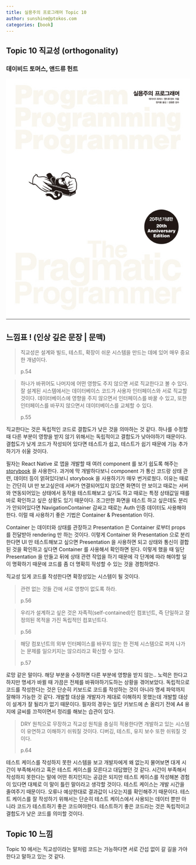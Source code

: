 ```yaml
---
title: 실용주의 프로그래머 Topic 10
author: sunshine@ptokos.com
categories: [book]
---
```


## Topic 10 직교성 (orthogonality)


### 데이비드 토머스, 앤드류 헌트
![Alt text](/assets/img/book/실용주의-프로그래머/cover.png)



## 느낌표 ! (인상 깊은 문장 | 문맥)
> 직교성은 설계와 빌드, 테스트, 확장이 쉬운 시스템을 만드는 데에 있어 매우 중요한 개념이다.
> 
> p.54

> 하나가 바뀌어도 나머지에 어떤 영향도 주지 않으면 서로 직교한다고 볼 수 있다.
> 잘 설계된 시스템에서는 데이터베이스 코드가 사용자 인터페이스와 서로 직교할 것이다.
> 데이터베이스에 영향을 주지 않으면서 인터페이스를 바꿀 수 있고, 또한 인터페이스를 바꾸지 않으면서 데이터베이스를 교체할 수 있다.
> 
> p.55

직교한다는 것은 독립적인 코드로 결합도가 낮은 것을 의마하는 것 같다. 
하나를 수정할 때 다른 부분이 영향을 받지 않기 위해서는 독립적이고 결합도가 낮아야하기 때문이다.
결합도가 낮게 코드가 작성되어 있다면 테스트가 쉽고, 테스트가 쉽기 때문에 기능 추가하기가 쉬울 것이다.

필자는 React Native 로 앱을 개발할 때 여러 component 를 보기 쉽도록 해주는 [storybook](https://github.com/storybookjs/storybook) 을 사용한다.
과거에 막 개발하다보니 component 가 통신 코드랑 상태 관련, 데이터 등이 얽혀있다보니 storybook 을 사용하기가 매우 번거로웠다.
이유는 때로는 간단히 UI 만 보고싶은데 서버가 연결되어있지 않으면 화면이 안 보이고 때로는 서버와 연동되어있는 상태에서 동작을 테스트해보고 싶기도 하고 때로는 특정 상태값일 때를 바로 확인하고 싶은 상황도 있기 때문이다.
조그만한 화면을 테스트 하고 싶은데도 분리가 안되어있다면 NavigationContainer 감싸고 때로는 Auth 인증 데이터도 사용해야한다.
이럴 때 사용하기 좋은 기법은 Container & Presentation 이다. 

Container 는 데이터와 상태를 관장하고 Presentation 은 Container 로부터 props 를 전달받아 rendering 만 하는 것이다.
이렇게 Container 와 Presentation 으로 분리한다면 UI 만 테스트해보고 싶으면 Presentation 을 사용하면 되고 상태와 통신이 결합된 것을 확인하고 싶다면 Container 를 사용해서 확인하면 된다.
이렇게 했을 때 일단 Presentation 을 만들고 뒤에 상태 관련 작업을 하기 때문에 각 단계에 따라 해야할 일이 명확하기 때문에 코드를 좀 더 명확히 작성할 수 있는 것을 경험하였다. 

직교성 있게 코드를 작성한다면 확장성있는 시스템이 될 것이다.

> 관련 없는 것들 간에 서로 영향이 없도록 하라.
> 
> p.56

> 우리가 설계하고 싶은 것은 자족적(self-contained)인 컴포넌트,
> 즉 단일하고 잘 정의된 목적을 가진 독립적인 컴포넌트다.
> 
> p.56

> 해당 컴포넌트의 외부 인터페이스를 바꾸지 않는 한 전체 시스템으로 퍼져 나가는 문제를 일으키지는 않으리라고 확신할 수 있다.
> 
> p.57

로망 같은 말이다. 해당 부분을 수정하면 다른 부분에 영향을 받지 않는.. 
노력은 한다고 하지만 명세가 바뀔 때 가끔은 전체를 바꿔야하기도하는 상황을 겪어보았다.
독립적으로 코드를 작성한다는 것은 단순히 키보드로 코드를 작성하는 것이 아니라 명세 파악까지 잘해야 가능한 것 같다.
개발할 대상을 개발자가 제대로 이해하지 못했는데 개발할 대상이 설계가 잘 될리가 없기 때문이다. 
필자의 경우는 일단 키보드에 손 올리기 전에 A4 용지에 글씨를 끄적이면서 정리를 해보는 습관이 있다.

> DRY 원칙으로 무장하고 직교성 원칙을 충실히 적용한다면 개발하고 있는 시스템이 유연하고 이해하기 쉬워질 것이다.
> 디버깅, 테스트, 유지 보수 또한 쉬워질 것이다.
> 
> p.64

테스트 케이스를 작성하지 못한 시스템을 보고 개발자에게 왜 없는지 물어보면 대게 시간이 부족해서라고 혹은 테스트 케이스를 모른다고 대답했던 것 같다.
시간이 부족해서 작성하지 못한다는 말에 어떤 취지인지는 공감은 되지만 테스트 케이스를 작성해본 경험이 있다면 대체로 이 말이 틀린 말이라고 생각할 것이다.
테스트 케이스는 개발 시간을 줄여주기 때문이다. 오류나 예상한대로 결과값이 나오는지를 확인해주기 때문이다.
테스트 케이스를 잘 작성하기 위해서는 단순히 테스트 케이스에서 사용되는 데이터 뿐만 아니라 코드가 테스트하기 좋은 코드여야한다.
테스트하기 좋은 코드라는 것은 독립적이고 결합도가 낮은 코드를 의미할 것이다.


## Topic 10 느낌
Topic 10 에서는 직교성이라는 말처럼 코드는 가능하다면 서로 간섭 없이 갈 길을 가야한다고 말하고 있는 것 같다.



